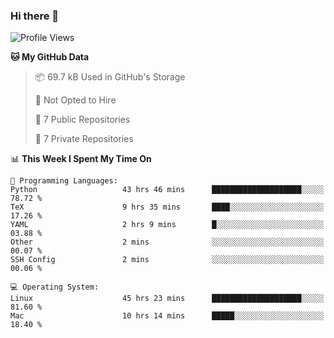 ### Hi there 👋

<!--
**huayuan4396/huayuan4396** is a ✨ _special_ ✨ repository because its `README.md` (this file) appears on your GitHub profile.

Here are some ideas to get you started:

- 🔭 I’m currently working on ...
- 🌱 I’m currently learning ...
- 👯 I’m looking to collaborate on ...
- 🤔 I’m looking for help with ...
- 💬 Ask me about ...
- 📫 How to reach me: ...
- 😄 Pronouns: ...
- ⚡ Fun fact: ...
-->

<!--START_SECTION:waka-->
![Profile Views](http://img.shields.io/badge/Profile%20Views-20-blue)

**🐱 My GitHub Data** 

> 📦 69.7 kB Used in GitHub's Storage 
 > 
> 🚫 Not Opted to Hire
 > 
> 📜 7 Public Repositories 
 > 
> 🔑 7 Private Repositories 
 > 
📊 **This Week I Spent My Time On** 

```text
💬 Programming Languages: 
Python                   43 hrs 46 mins      ████████████████████░░░░░   78.72 % 
TeX                      9 hrs 35 mins       ████░░░░░░░░░░░░░░░░░░░░░   17.26 % 
YAML                     2 hrs 9 mins        █░░░░░░░░░░░░░░░░░░░░░░░░   03.88 % 
Other                    2 mins              ░░░░░░░░░░░░░░░░░░░░░░░░░   00.07 % 
SSH Config               2 mins              ░░░░░░░░░░░░░░░░░░░░░░░░░   00.06 % 

💻 Operating System: 
Linux                    45 hrs 23 mins      ████████████████████░░░░░   81.60 % 
Mac                      10 hrs 14 mins      █████░░░░░░░░░░░░░░░░░░░░   18.40 % 
```


<!--END_SECTION:waka-->
